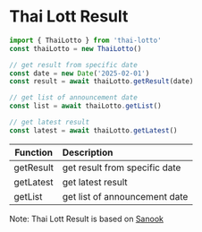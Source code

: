 # Thai Lott Result

```ts
import { ThaiLotto } from 'thai-lotto'
const thaiLotto = new ThaiLotto()

// get result from specific date
const date = new Date('2025-02-01')
const result = await thaiLotto.getResult(date)

// get list of announcement date 
const list = await thaiLotto.getList()

// get latest result
const latest = await thaiLotto.getLatest()
```

| Function | Description |
| ------------- |:-------------|
| getResult | get result from specific date |
| getLatest | get latest result |
| getList | get list of announcement date |

Note: Thai Lott Result is based on [Sanook](https://news.sanook.com/lotto/)

